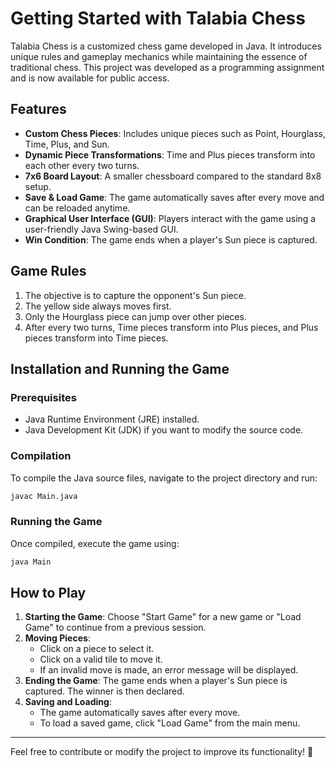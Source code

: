 # Getting Started with Talabia Chess

Talabia Chess is a customized chess game developed in Java. It introduces unique rules and gameplay mechanics while maintaining the essence of traditional chess. This project was developed as a programming assignment and is now available for public access.

## Features
- **Custom Chess Pieces**: Includes unique pieces such as Point, Hourglass, Time, Plus, and Sun.
- **Dynamic Piece Transformations**: Time and Plus pieces transform into each other every two turns.
- **7x6 Board Layout**: A smaller chessboard compared to the standard 8x8 setup.
- **Save & Load Game**: The game automatically saves after every move and can be reloaded anytime.
- **Graphical User Interface (GUI)**: Players interact with the game using a user-friendly Java Swing-based GUI.
- **Win Condition**: The game ends when a player's Sun piece is captured.

## Game Rules
1. The objective is to capture the opponent's Sun piece.
2. The yellow side always moves first.
3. Only the Hourglass piece can jump over other pieces.
4. After every two turns, Time pieces transform into Plus pieces, and Plus pieces transform into Time pieces.

## Installation and Running the Game
### Prerequisites
- Java Runtime Environment (JRE) installed.
- Java Development Kit (JDK) if you want to modify the source code.

### Compilation
To compile the Java source files, navigate to the project directory and run:
```sh
javac Main.java
```

### Running the Game
Once compiled, execute the game using:
```sh
java Main
```

## How to Play
1. **Starting the Game**: Choose "Start Game" for a new game or "Load Game" to continue from a previous session.
2. **Moving Pieces**:
   - Click on a piece to select it.
   - Click on a valid tile to move it.
   - If an invalid move is made, an error message will be displayed.
3. **Ending the Game**: The game ends when a player's Sun piece is captured. The winner is then declared.
4. **Saving and Loading**:
   - The game automatically saves after every move.
   - To load a saved game, click "Load Game" from the main menu.

---

Feel free to contribute or modify the project to improve its functionality! 🚀


